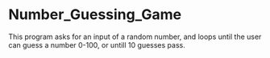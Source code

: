 # Number_Guessing_Game

This program asks for an input of a random number, and loops until the user can guess a number 0-100, or untill 10 guesses pass.
